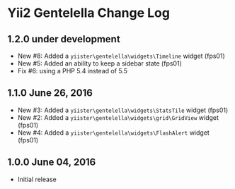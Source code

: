 Yii2 Gentelella Change Log
==========================

1.2.0 under development
-----------------------

- New #8: Added a `yiister\gentelella\widgets\Timeline` widget (fps01)
- New #5: Added an ability to keep a sidebar state (fps01)
- Fix #6: using a PHP 5.4 instead of 5.5

1.1.0 June 26, 2016
-----------------------

- New #3: Added a `yiister\gentelella\widgets\StatsTile` widget (fps01)
- New #2: Added a `yiister\gentelella\widgets\grid\GridView` widget (fps01)
- New #4: Added a `yiister\gentelella\widgets\FlashAlert` widget (fps01)

1.0.0 June 04, 2016
-------------------

- Initial release